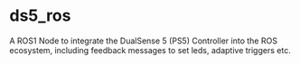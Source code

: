 # ds5_ros
A ROS1 Node to integrate the DualSense 5 (PS5) Controller into the ROS ecosystem, including feedback messages to set leds, adaptive triggers etc.
